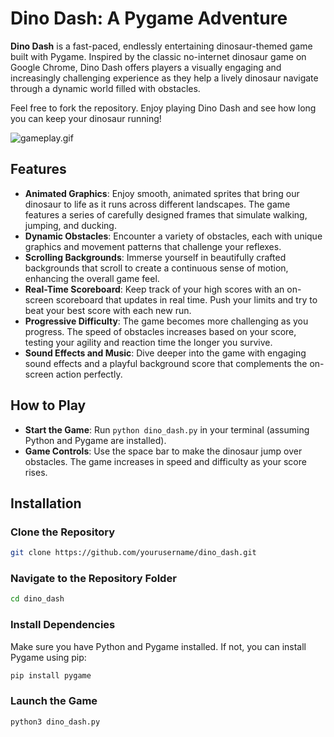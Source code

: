 # Dino Dash: A Pygame Adventure

**Dino Dash** is a fast-paced, endlessly entertaining dinosaur-themed game built with Pygame.
Inspired by the classic no-internet dinosaur game on Google Chrome, Dino Dash offers players a visually engaging and increasingly challenging experience as they help a lively dinosaur navigate through a dynamic world filled with obstacles.

Feel free to fork the repository.
Enjoy playing Dino Dash and see how long you can keep your dinosaur running!

![gameplay.gif](screenshots%2Fgameplay.gif)

## Features

- **Animated Graphics**: Enjoy smooth, animated sprites that bring our dinosaur to life as it runs across different landscapes. The game features a series of carefully designed frames that simulate walking, jumping, and ducking.
- **Dynamic Obstacles**: Encounter a variety of obstacles, each with unique graphics and movement patterns that challenge your reflexes.
- **Scrolling Backgrounds**: Immerse yourself in beautifully crafted backgrounds that scroll to create a continuous sense of motion, enhancing the overall game feel.
- **Real-Time Scoreboard**: Keep track of your high scores with an on-screen scoreboard that updates in real time. Push your limits and try to beat your best score with each new run.
- **Progressive Difficulty**: The game becomes more challenging as you progress. The speed of obstacles increases based on your score, testing your agility and reaction time the longer you survive.
- **Sound Effects and Music**: Dive deeper into the game with engaging sound effects and a playful background score that complements the on-screen action perfectly.

## How to Play

- **Start the Game**: Run `python dino_dash.py` in your terminal (assuming Python and Pygame are installed).
- **Game Controls**: Use the space bar to make the dinosaur jump over obstacles. The game increases in speed and difficulty as your score rises.

## Installation

### Clone the Repository

```bash
git clone https://github.com/yourusername/dino_dash.git
```
### Navigate to the Repository Folder
```bash
cd dino_dash
```
### Install Dependencies
Make sure you have Python and Pygame installed. If not, you can install Pygame using pip:
```bash
pip install pygame
```

### Launch the Game
```bash
python3 dino_dash.py
```
